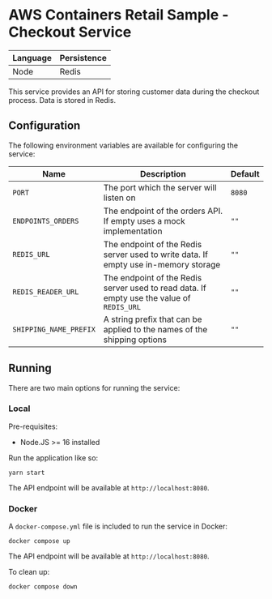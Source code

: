 # AWS Containers Retail Sample - Checkout Service

| Language | Persistence |
|---|---|
| Node | Redis |

This service provides an API for storing customer data during the checkout process. Data is stored in Redis.

## Configuration

The following environment variables are available for configuring the service:

| Name | Description | Default |
|---|---|---|
| `PORT` | The port which the server will listen on | `8080` |
| `ENDPOINTS_ORDERS` | The endpoint of the orders API. If empty uses a mock implementation | `""` |
| `REDIS_URL` | The endpoint of the Redis server used to write data. If empty use in-memory storage | `""` |
| `REDIS_READER_URL` | The endpoint of the Redis server used to read data. If empty use the value of `REDIS_URL` | `""` |
| `SHIPPING_NAME_PREFIX` | A string prefix that can be applied to the names of the shipping options | `""` |

## Running

There are two main options for running the service:

### Local

Pre-requisites:
- Node.JS >= 16 installed

Run the application like so:

```
yarn start
```

The API endpoint will be available at `http://localhost:8080`.

### Docker

A `docker-compose.yml` file is included to run the service in Docker:

```
docker compose up
```

The API endpoint will be available at `http://localhost:8080`.

To clean up:

```
docker compose down
```
